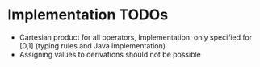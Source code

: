 
# Implementation TODOs

* Cartesian product for all operators, Implementation: only specified for [0,1] (typing rules and Java implementation)
* Assigning values to derivations should not be possible

